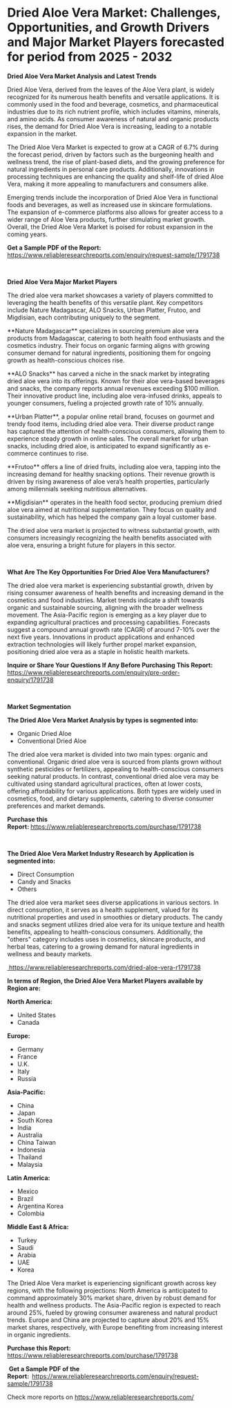 <p><h1>Dried Aloe Vera Market: Challenges, Opportunities, and Growth Drivers and Major Market Players forecasted for period from 2025 - 2032</h1></p><p><strong>Dried Aloe Vera Market Analysis and Latest Trends</strong></p>
<p><p>Dried Aloe Vera, derived from the leaves of the Aloe Vera plant, is widely recognized for its numerous health benefits and versatile applications. It is commonly used in the food and beverage, cosmetics, and pharmaceutical industries due to its rich nutrient profile, which includes vitamins, minerals, and amino acids. As consumer awareness of natural and organic products rises, the demand for Dried Aloe Vera is increasing, leading to a notable expansion in the market.</p><p>The Dried Aloe Vera Market is expected to grow at a CAGR of 6.7% during the forecast period, driven by factors such as the burgeoning health and wellness trend, the rise of plant-based diets, and the growing preference for natural ingredients in personal care products. Additionally, innovations in processing techniques are enhancing the quality and shelf-life of dried Aloe Vera, making it more appealing to manufacturers and consumers alike. </p><p>Emerging trends include the incorporation of Dried Aloe Vera in functional foods and beverages, as well as increased use in skincare formulations. The expansion of e-commerce platforms also allows for greater access to a wider range of Aloe Vera products, further stimulating market growth. Overall, the Dried Aloe Vera Market is poised for robust expansion in the coming years.</p></p>
<p><strong>Get a Sample PDF of the Report:&nbsp;</strong> <a href="https://www.reliableresearchreports.com/enquiry/request-sample/1791738?utm_campaign=2128&utm_medium=2&utm_source=Github&utm_content=ia&utm_term=14022025&utm_id=dried-aloe-vera">https://www.reliableresearchreports.com/enquiry/request-sample/1791738</a></p>
<p>&nbsp;</p>
<p><strong>Dried Aloe Vera Major Market Players</strong></p>
<p><p>The dried aloe vera market showcases a variety of players committed to leveraging the health benefits of this versatile plant. Key competitors include Nature Madagascar, ALO Snacks, Urban Platter, Frutoo, and Migdisian, each contributing uniquely to the segment.</p><p>**Nature Madagascar** specializes in sourcing premium aloe vera products from Madagascar, catering to both health food enthusiasts and the cosmetics industry. Their focus on organic farming aligns with growing consumer demand for natural ingredients, positioning them for ongoing growth as health-conscious choices rise.</p><p>**ALO Snacks** has carved a niche in the snack market by integrating dried aloe vera into its offerings. Known for their aloe vera-based beverages and snacks, the company reports annual revenues exceeding $100 million. Their innovative product line, including aloe vera-infused drinks, appeals to younger consumers, fueling a projected growth rate of 10% annually.</p><p>**Urban Platter**, a popular online retail brand, focuses on gourmet and trendy food items, including dried aloe vera. Their diverse product range has captured the attention of health-conscious consumers, allowing them to experience steady growth in online sales. The overall market for urban snacks, including dried aloe, is anticipated to expand significantly as e-commerce continues to rise.</p><p>**Frutoo** offers a line of dried fruits, including aloe vera, tapping into the increasing demand for healthy snacking options. Their revenue growth is driven by rising awareness of aloe vera’s health properties, particularly among millennials seeking nutritious alternatives.</p><p>**Migdisian** operates in the health food sector, producing premium dried aloe vera aimed at nutritional supplementation. They focus on quality and sustainability, which has helped the company gain a loyal customer base.</p><p>The dried aloe vera market is projected to witness substantial growth, with consumers increasingly recognizing the health benefits associated with aloe vera, ensuring a bright future for players in this sector.</p></p>
<p>&nbsp;</p>
<p><strong>What Are The Key Opportunities For Dried Aloe Vera Manufacturers?</strong></p>
<p><p>The dried aloe vera market is experiencing substantial growth, driven by rising consumer awareness of health benefits and increasing demand in the cosmetics and food industries. Market trends indicate a shift towards organic and sustainable sourcing, aligning with the broader wellness movement. The Asia-Pacific region is emerging as a key player due to expanding agricultural practices and processing capabilities. Forecasts suggest a compound annual growth rate (CAGR) of around 7-10% over the next five years. Innovations in product applications and enhanced extraction technologies will likely further propel market expansion, positioning dried aloe vera as a staple in holistic health markets.</p></p>
<p><strong>Inquire or Share Your Questions If Any Before Purchasing This Report:</strong> <a href="https://www.reliableresearchreports.com/enquiry/pre-order-enquiry/1791738?utm_campaign=2128&utm_medium=2&utm_source=Github&utm_content=ia&utm_term=14022025&utm_id=dried-aloe-vera">https://www.reliableresearchreports.com/enquiry/pre-order-enquiry/1791738</a></p>
<p>&nbsp;</p>
<p><strong>Market Segmentation</strong></p>
<p><strong>The Dried Aloe Vera Market Analysis by types is segmented into:</strong></p>
<p><ul><li>Organic Dried Aloe</li><li>Conventional Dried Aloe</li></ul></p>
<p><p>The dried aloe vera market is divided into two main types: organic and conventional. Organic dried aloe vera is sourced from plants grown without synthetic pesticides or fertilizers, appealing to health-conscious consumers seeking natural products. In contrast, conventional dried aloe vera may be cultivated using standard agricultural practices, often at lower costs, offering affordability for various applications. Both types are widely used in cosmetics, food, and dietary supplements, catering to diverse consumer preferences and market demands.</p></p>
<p><strong>Purchase this Report:&nbsp;</strong><a href="https://www.reliableresearchreports.com/purchase/1791738?utm_campaign=2128&utm_medium=2&utm_source=Github&utm_content=ia&utm_term=14022025&utm_id=dried-aloe-vera">https://www.reliableresearchreports.com/purchase/1791738</a></p>
<p>&nbsp;</p>
<p><strong>The Dried Aloe Vera Market Industry Research by Application is segmented into:</strong></p>
<p><ul><li>Direct Consumption</li><li>Candy and Snacks</li><li>Others</li></ul></p>
<p><p>The dried aloe vera market sees diverse applications in various sectors. In direct consumption, it serves as a health supplement, valued for its nutritional properties and used in smoothies or dietary products. The candy and snacks segment utilizes dried aloe vera for its unique texture and health benefits, appealing to health-conscious consumers. Additionally, the "others" category includes uses in cosmetics, skincare products, and herbal teas, catering to a growing demand for natural ingredients in wellness and beauty markets.</p></p>
<p><a href="https://www.reliableresearchreports.com/dried-aloe-vera-r1791738?utm_campaign=2128&utm_medium=2&utm_source=Github&utm_content=ia&utm_term=14022025&utm_id=dried-aloe-vera">&nbsp;https://www.reliableresearchreports.com/dried-aloe-vera-r1791738</a></p>
<p><strong>In terms of Region, the Dried Aloe Vera Market Players available by Region are:</strong></p>
<p>
    <p> <strong> North America: </strong>
        <ul>
            <li>United States</li>
            <li>Canada</li>
        </ul>
        </p> 
    <p> <strong> Europe: </strong>
        <ul>
            <li>Germany</li>
            <li>France</li>
            <li>U.K.</li>
            <li>Italy</li>
            <li>Russia</li>
        </ul>
        </p> 
    <p> <strong> Asia-Pacific: </strong>
        <ul>
            <li>China</li>
            <li>Japan</li>
            <li>South Korea</li>
            <li>India</li>
            <li>Australia</li>
            <li>China Taiwan</li>
            <li>Indonesia</li>
            <li>Thailand</li>
            <li>Malaysia</li>
        </ul>
        </p> 
    <p> <strong> Latin America: </strong>
        <ul>
            <li>Mexico</li>
            <li>Brazil</li>
            <li>Argentina Korea</li>
            <li>Colombia</li>
        </ul>
        </p> 
    <p> <strong> Middle East & Africa: </strong>
        <ul>
            <li>Turkey</li>
            <li>Saudi</li>
            <li>Arabia</li>
            <li>UAE</li>
            <li>Korea</li>
        </ul>
    </p>
    </p>
<p><p>The Dried Aloe Vera market is experiencing significant growth across key regions, with the following projections: North America is anticipated to command approximately 30% market share, driven by robust demand for health and wellness products. The Asia-Pacific region is expected to reach around 25%, fueled by growing consumer awareness and natural product trends. Europe and China are projected to capture about 20% and 15% market shares, respectively, with Europe benefiting from increasing interest in organic ingredients.</p></p>
<p><strong>Purchase this Report: </strong><a href="https://www.reliableresearchreports.com/purchase/1791738?utm_campaign=2128&utm_medium=2&utm_source=Github&utm_content=ia&utm_term=14022025&utm_id=dried-aloe-vera">https://www.reliableresearchreports.com/purchase/1791738</a></p>
<p>&nbsp;<strong>Get a Sample PDF of the Report:&nbsp;&nbsp;</strong><a href="https://www.reliableresearchreports.com/enquiry/request-sample/1791738?utm_campaign=2128&utm_medium=2&utm_source=Github&utm_content=ia&utm_term=14022025&utm_id=dried-aloe-vera">https://www.reliableresearchreports.com/enquiry/request-sample/1791738</a></p>
<p><strong></strong></p>
<p>Check more reports on <a href="https://www.reliableresearchreports.com/?utm_campaign=2128&utm_medium=2&utm_source=Github&utm_content=ia&utm_term=14022025&utm_id=dried-aloe-vera">https://www.reliableresearchreports.com/</a></p>